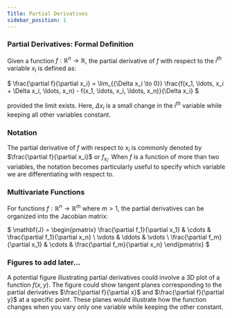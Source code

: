 ```yaml
---
Title: Partial Derivatives
sidebar_position: 1
---
```


### Partial Derivatives: Formal Definition

Given a function $f: \mathbb{R}^n \rightarrow \mathbb{R}$, the partial derivative of $f$ with respect to the $i^{th}$ variable $x_i$ is defined as:

$
\frac{\partial f}{\partial x_i} = \lim_{{\Delta x_i \to 0}} \frac{f(x_1, \ldots, x_i + \Delta x_i, \ldots, x_n) - f(x_1, \ldots, x_i, \ldots, x_n)}{\Delta x_i}
$

provided the limit exists. Here, $\Delta x_i$ is a small change in the $i^{th}$ variable while keeping all other variables constant.

### Notation

The partial derivative of $f$ with respect to $x_i$ is commonly denoted by $\frac{\partial f}{\partial x_i}$ or $f_{x_i}$. When $f$ is a function of more than two variables, the notation becomes particularly useful to specify which variable we are differentiating with respect to.

### Multivariate Functions

For functions $f: \mathbb{R}^n \rightarrow \mathbb{R}^m$ where $m > 1$, the partial derivatives can be organized into the Jacobian matrix:

$
\mathbf{J} = \begin{pmatrix}
\frac{\partial f_1}{\partial x_1} & \cdots & \frac{\partial f_1}{\partial x_n} \\
\vdots & \ddots & \vdots \\
\frac{\partial f_m}{\partial x_1} & \cdots & \frac{\partial f_m}{\partial x_n}
\end{pmatrix}
$

### Figures to add later...

A potential figure illustrating partial derivatives could involve a 3D plot of a function $f(x, y)$. The figure could show tangent planes corresponding to the partial derivatives $\frac{\partial f}{\partial x}$ and $\frac{\partial f}{\partial y}$ at a specific point. These planes would illustrate how the function changes when you vary only one variable while keeping the other constant.

